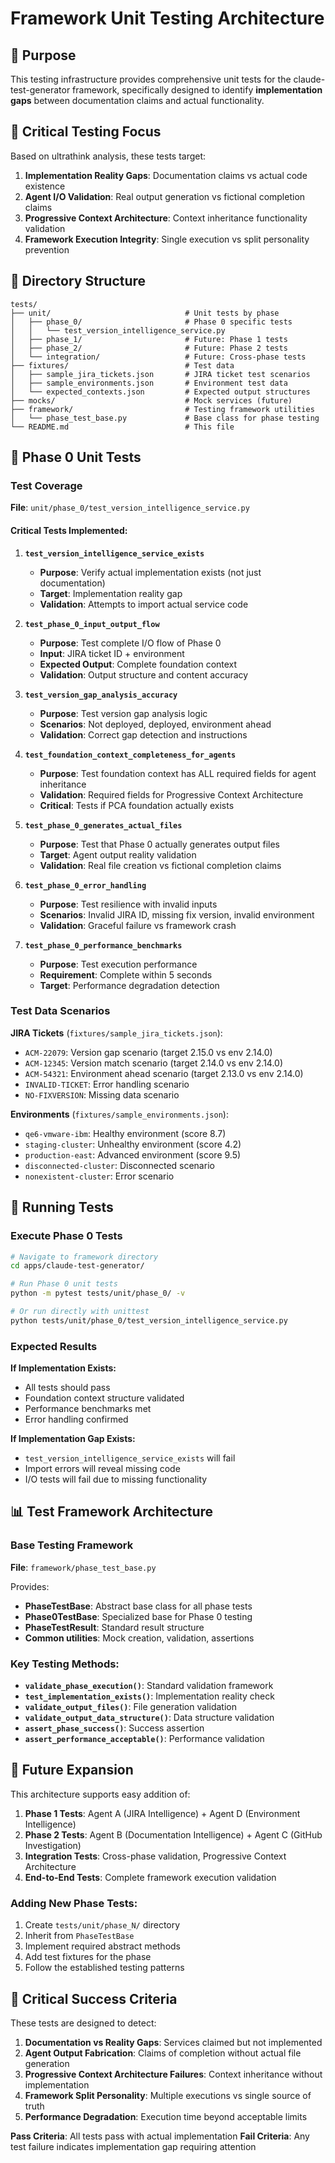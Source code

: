 # Framework Unit Testing Architecture

## 🎯 Purpose

This testing infrastructure provides comprehensive unit tests for the claude-test-generator framework, specifically designed to identify **implementation gaps** between documentation claims and actual functionality.

## 🚨 Critical Testing Focus

Based on ultrathink analysis, these tests target:

1. **Implementation Reality Gaps**: Documentation claims vs actual code existence
2. **Agent I/O Validation**: Real output generation vs fictional completion claims
3. **Progressive Context Architecture**: Context inheritance functionality validation
4. **Framework Execution Integrity**: Single execution vs split personality prevention

## 📂 Directory Structure

```
tests/
├── unit/                              # Unit tests by phase
│   ├── phase_0/                       # Phase 0 specific tests
│   │   └── test_version_intelligence_service.py
│   ├── phase_1/                       # Future: Phase 1 tests  
│   ├── phase_2/                       # Future: Phase 2 tests
│   └── integration/                   # Future: Cross-phase tests
├── fixtures/                          # Test data
│   ├── sample_jira_tickets.json       # JIRA ticket test scenarios
│   ├── sample_environments.json       # Environment test data
│   └── expected_contexts.json         # Expected output structures
├── mocks/                             # Mock services (future)
├── framework/                         # Testing framework utilities
│   └── phase_test_base.py             # Base class for phase testing
└── README.md                          # This file
```

## 🔬 Phase 0 Unit Tests

### Test Coverage

**File**: `unit/phase_0/test_version_intelligence_service.py`

#### Critical Tests Implemented:

1. **`test_version_intelligence_service_exists`**
   - **Purpose**: Verify actual implementation exists (not just documentation)
   - **Target**: Implementation reality gap
   - **Validation**: Attempts to import actual service code

2. **`test_phase_0_input_output_flow`** 
   - **Purpose**: Test complete I/O flow of Phase 0
   - **Input**: JIRA ticket ID + environment
   - **Expected Output**: Complete foundation context
   - **Validation**: Output structure and content accuracy

3. **`test_version_gap_analysis_accuracy`**
   - **Purpose**: Test version gap analysis logic
   - **Scenarios**: Not deployed, deployed, environment ahead
   - **Validation**: Correct gap detection and instructions

4. **`test_foundation_context_completeness_for_agents`**
   - **Purpose**: Test foundation context has ALL required fields for agent inheritance
   - **Validation**: Required fields for Progressive Context Architecture
   - **Critical**: Tests if PCA foundation actually exists

5. **`test_phase_0_generates_actual_files`**
   - **Purpose**: Test that Phase 0 actually generates output files
   - **Target**: Agent output reality validation
   - **Validation**: Real file creation vs fictional completion claims

6. **`test_phase_0_error_handling`**
   - **Purpose**: Test resilience with invalid inputs
   - **Scenarios**: Invalid JIRA ID, missing fix version, invalid environment
   - **Validation**: Graceful failure vs framework crash

7. **`test_phase_0_performance_benchmarks`**
   - **Purpose**: Test execution performance
   - **Requirement**: Complete within 5 seconds
   - **Target**: Performance degradation detection

### Test Data Scenarios

**JIRA Tickets** (`fixtures/sample_jira_tickets.json`):
- `ACM-22079`: Version gap scenario (target 2.15.0 vs env 2.14.0)
- `ACM-12345`: Version match scenario (target 2.14.0 vs env 2.14.0) 
- `ACM-54321`: Environment ahead scenario (target 2.13.0 vs env 2.14.0)
- `INVALID-TICKET`: Error handling scenario
- `NO-FIXVERSION`: Missing data scenario

**Environments** (`fixtures/sample_environments.json`):
- `qe6-vmware-ibm`: Healthy environment (score 8.7)
- `staging-cluster`: Unhealthy environment (score 4.2) 
- `production-east`: Advanced environment (score 9.5)
- `disconnected-cluster`: Disconnected scenario
- `nonexistent-cluster`: Error scenario

## 🚀 Running Tests

### Execute Phase 0 Tests

```bash
# Navigate to framework directory
cd apps/claude-test-generator/

# Run Phase 0 unit tests
python -m pytest tests/unit/phase_0/ -v

# Or run directly with unittest
python tests/unit/phase_0/test_version_intelligence_service.py
```

### Expected Results

**If Implementation Exists:**
- All tests should pass
- Foundation context structure validated
- Performance benchmarks met
- Error handling confirmed

**If Implementation Gap Exists:**
- `test_version_intelligence_service_exists` will fail
- Import errors will reveal missing code
- I/O tests will fail due to missing functionality

## 📊 Test Framework Architecture

### Base Testing Framework

**File**: `framework/phase_test_base.py`

Provides:
- **PhaseTestBase**: Abstract base class for all phase tests
- **Phase0TestBase**: Specialized base for Phase 0 testing
- **PhaseTestResult**: Standard result structure
- **Common utilities**: Mock creation, validation, assertions

### Key Testing Methods:

- **`validate_phase_execution()`**: Standard validation framework
- **`test_implementation_exists()`**: Implementation reality check
- **`validate_output_files()`**: File generation validation
- **`validate_output_data_structure()`**: Data structure validation
- **`assert_phase_success()`**: Success assertion
- **`assert_performance_acceptable()`**: Performance validation

## 🎯 Future Expansion

This architecture supports easy addition of:

1. **Phase 1 Tests**: Agent A (JIRA Intelligence) + Agent D (Environment Intelligence)
2. **Phase 2 Tests**: Agent B (Documentation Intelligence) + Agent C (GitHub Investigation)
3. **Integration Tests**: Cross-phase validation, Progressive Context Architecture
4. **End-to-End Tests**: Complete framework execution validation

### Adding New Phase Tests:

1. Create `tests/unit/phase_N/` directory
2. Inherit from `PhaseTestBase` 
3. Implement required abstract methods
4. Add test fixtures for the phase
5. Follow the established testing patterns

## 🚨 Critical Success Criteria

These tests are designed to detect:

1. **Documentation vs Reality Gaps**: Services claimed but not implemented
2. **Agent Output Fabrication**: Claims of completion without actual file generation
3. **Progressive Context Architecture Failures**: Context inheritance without implementation
4. **Framework Split Personality**: Multiple executions vs single source of truth
5. **Performance Degradation**: Execution time beyond acceptable limits

**Pass Criteria**: All tests pass with actual implementation
**Fail Criteria**: Any test failure indicates implementation gap requiring attention